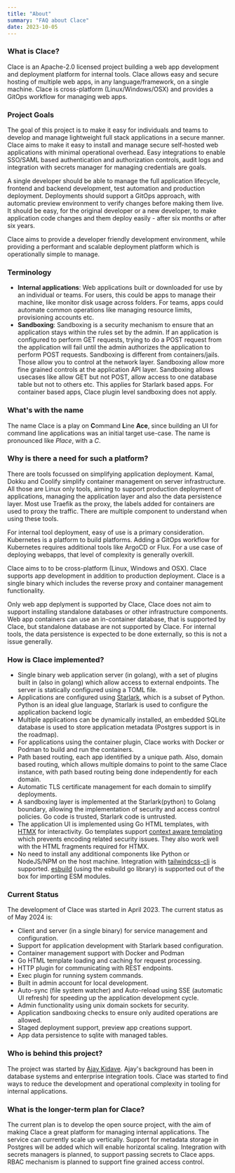 ```yaml
---
title: "About"
summary: "FAQ about Clace"
date: 2023-10-05
---
```


### What is Clace?

Clace is an Apache-2.0 licensed project building a web app development and deployment platform for internal tools. Clace allows easy and secure hosting of multiple web apps, in any language/framework, on a single machine. Clace is cross-platform (Linux/Windows/OSX) and provides a GitOps workflow for managing web apps.

### Project Goals

The goal of this project is to make it easy for individuals and teams to develop and manage lightweight full stack applications in a secure manner. Clace aims to make it easy to install and manage secure self-hosted web applications with minimal operational overhead. Easy integrations to enable SSO/SAML based authentication and authorization controls, audit logs and integration with secrets manager for managing credentials are goals.

A single developer should be able to manage the full application lifecycle, frontend and backend development, test automation and production deployment. Deployments should support a GitOps approach, with automatic preview environment to verify changes before making them live. It should be easy, for the original developer or a new developer, to make application code changes and them deploy easily - after six months or after six years.

Clace aims to provide a developer friendly development environment, while providing a performant and scalable deployment platform which is operationally simple to manage.

### Terminology

- **Internal applications**: Web applications built or downloaded for use by an individual or teams. For users, this could be apps to manage their machine, like monitor disk usage across folders. For teams, apps could automate common operations like managing resource limits, provisioning accounts etc.
- **Sandboxing**: Sandboxing is a security mechanism to ensure that an application stays within the rules set by the admin. If an application is configured to perform GET requests, trying to do a POST request from the application will fail until the admin authorizes the application to perform POST requests. Sandboxing is different from containers/jails. Those allow you to control at the network layer. Sandboxing allow more fine grained controls at the application API layer. Sandboxing allows usecases like allow GET but not POST, allow access to one database table but not to others etc. This applies for Starlark based apps. For container based apps, Clace plugin level sandboxing does not apply.

### What's with the name

The name Clace is a play on **C**ommand **L**ine **Ace**, since building an UI for command line applications was an initial target use-case. The name is pronounced like _Place_, with a _C_.

### Why is there a need for such a platform?

There are tools focussed on simplifying application deployment. Kamal, Dokku and Coolify simplify container management on server infrastructure. All those are Linux only tools, aiming to support production deployment of applications, managing the application layer and also the data persistence layer. Most use Traefik as the proxy, the labels added for containers are used to proxy the traffic. There are multiple component to understand when using these tools.

For internal tool deployment, easy of use is a primary consideration. Kubernetes is a platform to build platforms. Adding a GitOps workflow for Kubernetes requires additional tools like ArgoCD or Flux. For a use case of deploying webapps, that level of complexity is generally overkill.

Clace aims to to be cross-platform (Linux, Windows and OSX). Clace supports app development in addition to production deployment. Clace is a single binary which includes the reverse proxy and container management functionality.

Only web app deplyment is supported by Clace, Clace does not aim to support installing standalone databases or other infrastructure components. Web app containers can use an in-container database, that is supported by Clace, but standalone database are not supported by Clace. For internal tools, the data persistence is expected to be done externally, so this is not a issue generally.

### How is Clace implemented?

- Single binary web application server (in golang), with a set of plugins built in (also in golang) which allow access to external endpoints. The server is statically configured using a TOML file.
- Applications are configured using [Starlark](https://github.com/google/starlark-go), which is a subset of Python. Python is an ideal glue language, Starlark is used to configure the application backend logic
- Multiple applications can be dynamically installed, an embedded SQLite database is used to store application metadata (Postgres support is in the roadmap).
- For applications using the container plugin, Clace works with Docker or Podman to build and run the containers.
- Path based routing, each app identified by a unique path. Also, domain based routing, which allows multiple domains to point to the same Clace instance, with path based routing being done independently for each domain.
- Automatic TLS certificate management for each domain to simplify deployments.
- A sandboxing layer is implemented at the Starlark(python) to Golang boundary, allowing the implementation of security and access control policies. Go code is trusted, Starlark code is untrusted.
- The application UI is implemented using Go HTML templates, with [HTMX](https://htmx.org/) for interactivity. Go templates support [context aware templating](https://pkg.go.dev/html/template#hdr-Contexts) which prevents encoding related security issues. They also work well with the HTML fragments required for HTMX.
- No need to install any additional components like Python or NodeJS/NPM on the host machine. Integration with [tailwindcss-cli](https://tailwindcss.com/blog/standalone-cli) is supported. [esbuild](https://esbuild.github.io/) (using the esbuild go library) is supported out of the box for importing ESM modules.

### Current Status

The development of Clace was started in April 2023. The current status as of May 2024 is:

- Client and server (in a single binary) for service management and configuration.
- Support for application development with Starlark based configuration.
- Container management support with Docker and Podman
- Go HTML template loading and caching for request processing.
- HTTP plugin for communicating with REST endpoints.
- Exec plugin for running system commands.
- Built in admin account for local development.
- Auto-sync (file system watcher) and Auto-reload using SSE (automatic UI refresh) for speeding up the application development cycle.
- Admin functionality using unix domain sockets for security.
- Application sandboxing checks to ensure only audited operations are allowed.
- Staged deployment support, preview app creations support.
- App data persistence to sqlite with managed tables.

### Who is behind this project?

The project was started by [Ajay Kidave](https://www.linkedin.com/in/ajayvk/). Ajay's background has been in database systems and enterprise integration tools. Clace was started to find ways to reduce the development and operational complexity in tooling for internal applications.

### What is the longer-term plan for Clace?

The current plan is to develop the open source project, with the aim of making Clace a great platform for managing internal applications. The service can currently scale up vertically. Support for metadata storage in Postgres will be added which will enable horizontal scaling. Integration with secrets managers is planned, to support passing secrets to Clace apps. RBAC mechanism is planned to support fine grained access control.
